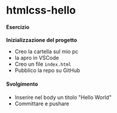 # htmlcss-hello
#### Esercizio
<b>Inizializzazione del progetto</b>
- Creo la cartella sul mio pc
- la apro in VSCode
- Creo un file ` index.html `
- Pubblico la repo su GitHub
#### Svolgimento
- Inserire nel body un titolo "Hello World"
- Committare e pushare
